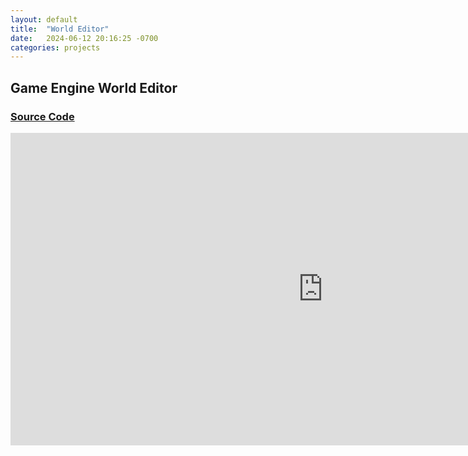 ```yaml
---
layout: default
title:  "World Editor"
date:   2024-06-12 20:16:25 -0700
categories: projects
---
```


## Game Engine World Editor

### [Source Code](https://github.com/robbiegrier/Game-Engine)

<iframe width="1000" height="500" src="https://www.youtube.com/embed/mWYN3-QDYbc?si=yXZE_plx3i9THgFc" title="YouTube video player" frameborder="0" allow="accelerometer; autoplay; clipboard-write; encrypted-media; gyroscope; picture-in-picture; web-share" referrerpolicy="strict-origin-when-cross-origin" allowfullscreen></iframe>

<object data="assets/WorldEditorPaper.pdf" width="1000" height="1000" type='application/pdf'/>
